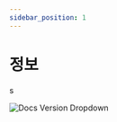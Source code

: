 ```yaml
---
sidebar_position: 1
---
```


# 정보
s

![Docs Version Dropdown](https://pic.ladysvoa.com/upload/avatar/a1.webp)